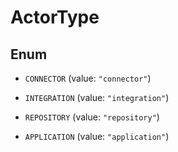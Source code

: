 
# ActorType

## Enum


* `CONNECTOR` (value: `"connector"`)

* `INTEGRATION` (value: `"integration"`)

* `REPOSITORY` (value: `"repository"`)

* `APPLICATION` (value: `"application"`)



